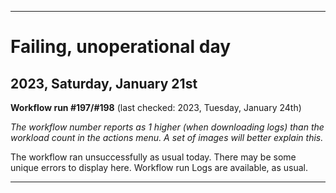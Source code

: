 
***

# Failing, unoperational day

## 2023, Saturday, January 21st

**Workflow run #197/#198** (last checked: 2023, Tuesday, January 24th)

_The workflow number reports as 1 higher (when downloading logs) than the workload count in the actions menu. A set of images will better explain this._

The workflow ran unsuccessfully as usual today. There may be some unique errors to display here. Workflow run Logs are available, as usual.

***
